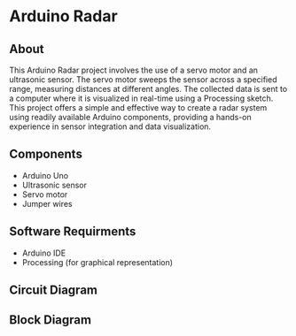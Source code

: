 # Arduino Radar 

## About

This Arduino Radar project involves the use of a servo motor and an ultrasonic sensor. The servo motor sweeps the sensor across a specified range, measuring distances at different angles. The collected data is sent to a computer where it is visualized in real-time using a Processing sketch. This project offers a simple and effective way to create a radar system using readily available Arduino components, providing a hands-on experience in sensor integration and data visualization.

## Components

- Arduino Uno
- Ultrasonic sensor
- Servo motor
- Jumper wires

## Software Requirments

- Arduino IDE
- Processing (for graphical representation)

## Circuit Diagram

## Block Diagram

## 
